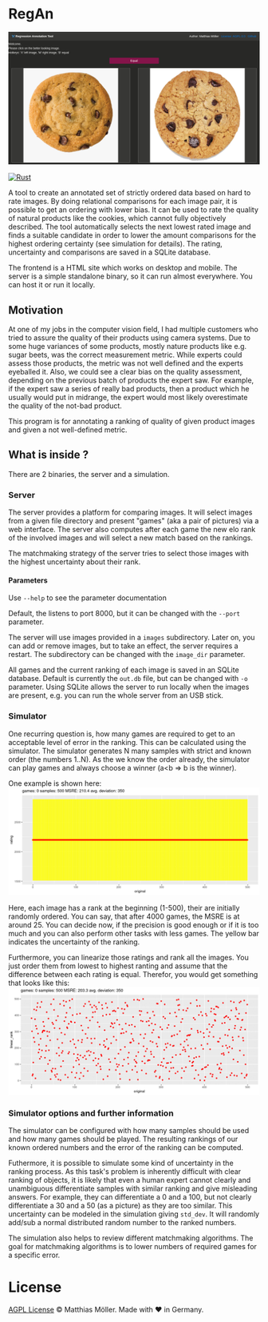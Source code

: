 # RegAn

![banner](/simulation/eval/site_preview.jpg)

[![Rust](https://github.com/TinyTinni/RegAn/actions/workflows/rust.yml/badge.svg)](https://github.com/TinyTinni/RegAn/actions/workflows/rust.yml)

A tool to create an annotated set of strictly ordered data based on hard to rate images. By doing relational comparisons for each image pair, it is possible to get an ordering with lower bias. 
It can be used to rate the quality of natural products like the cookies, which cannot fully objectively described.
The tool automatically selects the next lowest rated image and finds a suitable candidate in order to lower the amount comparisons for the highest ordering certainty (see simulation for details). The rating, uncertainty and comparisons are saved in a SQLite database. 

The frontend is a HTML site which works on desktop and mobile. The server is a simple standalone binary, so it can run almost everywhere. You can host it or run it locally.


## Motivation
At one of my jobs in the computer vision field, I had multiple customers who tried to assure the quality of their products using camera systems. Due to some huge variances of some products, mostly nature products like e.g. sugar beets, was the correct measurement metric. While experts could assess those products, the metric was not well defined and the experts eyeballed it. Also, we could see a clear bias on the quality assessment, depending on the previous batch of products the expert saw. For example, if the expert saw a series of really bad products, then a product which he usually would put in midrange, the expert would most likely overestimate the quality of the not-bad product.

This program is for annotating a ranking of quality of given product images and given a not well-defined metric.

## What is inside ?
There are 2 binaries, the server and a simulation.

### Server
The server provides a platform for comparing images. It will select images from a given file directory and present "games" (aka a pair of pictures) via a web interface. The server also computes after each game the new elo rank of the involved images and will select a new match based on the rankings.

The matchmaking strategy of the server tries to select those images with the highest uncertainty about their rank.

#### Parameters
Use `--help` to see the parameter documentation

Default, the listens to port 8000, but it can be changed with the `--port` parameter.

The server will use images provided in a `images` subdirectory. Later on, you can add or remove images, but to take an effect, the server requires a restart. The subdirectory can be changed with the `image_dir` parameter.

All games and the current ranking of each image is saved in an SQLite database. Default is currently the `out.db` file,
but can be changed with `-o` parameter. Using SQLite allows the server to run locally when the images are present, e.g. you can run the whole server from an USB stick.


### Simulator
One recurring question is, how many games are required to get to an acceptable level of error in the ranking. This can be calculated using the simulator. The simulator generates N many samples with strict and known order (the numbers 1..N). As the we know the order already, the simulator can play games and always choose a winner (a<b => b is the winner).

One example is shown here:  
![original](/simulation/eval/simulation_original.gif)

Here, each image has a rank at the beginning (1-500), their are initially randomly ordered. You can say, that after 4000 games, the MSRE is at around 25. You can decide now, if the precision is good enough or if it is too much and you
can also perform other tasks with less games. The yellow bar indicates the uncertainty of the ranking.

Furthermore, you can linearize those ratings and rank all the images. You just order them from lowest to highest ranting and assume that the difference between each rating is equal. Therefor, you would get something that looks like this:
![linear](/simulation/eval/simulation_linear.gif)

### Simulator options and further information

The simulator can be configured with how many samples should be used and how many games should be played. The resulting rankings of our known ordered numbers and the error of the ranking can be computed.

Futhermore, it is possible to simulate some kind of uncertainty in the ranking process. As this task's problem is inherently difficult with clear ranking of objects, it is likely that even a human expert cannot clearly and unambiguous differentiate samples with similar ranking and give misleading answers. For example, they can differentiate a 0 and a 100, but not clearly differentiate a 30 and a 50 (as a picture) as they are too similar. This uncertainty can be modeled in the simulation giving `std_dev`. It will randomly add/sub a normal distributed random number to the ranked numbers.

The simulation also helps to review different matchmaking algorithms. The goal for matchmaking algorithms is to lower numbers of required games for a specific error.

# License
[AGPL License](./LICENSE) © Matthias Möller. Made with ❤ in Germany.
